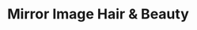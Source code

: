 ---
title: "Mirror Image Hair & Beauty"
url: /rosslare-harbour/mirror-image-hair-und-beauty/
shop: Friseur
---